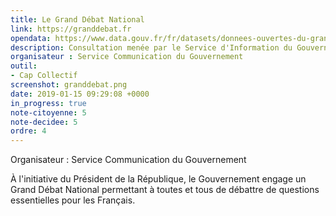 ```yaml
---
title: Le Grand Débat National
link: https://granddebat.fr
opendata: https://www.data.gouv.fr/fr/datasets/donnees-ouvertes-du-grand-debat-national/
description: Consultation menée par le Service d'Information du Gouvernement
organisateur : Service Communication du Gouvernement
outil:
- Cap Collectif
screenshot: granddebat.png
date: 2019-01-15 09:29:08 +0000
in_progress: true
note-citoyenne: 5
note-decidee: 5
ordre: 4
---
```


Organisateur : Service Communication du Gouvernement

À l'initiative du Président de la République, le Gouvernement engage un Grand Débat National permettant à toutes et tous de débattre de questions essentielles pour les Français.
